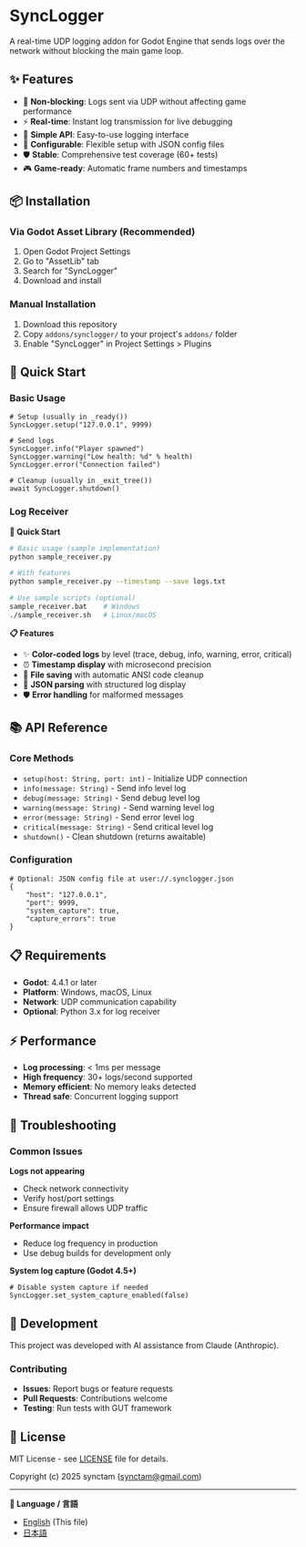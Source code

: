 # SyncLogger

A real-time UDP logging addon for Godot Engine that sends logs over the network without blocking the main game loop.

## ✨ Features

- 🚀 **Non-blocking**: Logs sent via UDP without affecting game performance
- ⚡ **Real-time**: Instant log transmission for live debugging
- 🎯 **Simple API**: Easy-to-use logging interface
- 🔧 **Configurable**: Flexible setup with JSON config files
- 🛡️ **Stable**: Comprehensive test coverage (60+ tests)
- 🎮 **Game-ready**: Automatic frame numbers and timestamps

## 📦 Installation

### Via Godot Asset Library (Recommended)
1. Open Godot Project Settings
2. Go to "AssetLib" tab
3. Search for "SyncLogger"
4. Download and install

### Manual Installation
1. Download this repository
2. Copy `addons/synclogger/` to your project's `addons/` folder
3. Enable "SyncLogger" in Project Settings > Plugins

## 🚀 Quick Start

### Basic Usage
```gdscript
# Setup (usually in _ready())
SyncLogger.setup("127.0.0.1", 9999)

# Send logs
SyncLogger.info("Player spawned")
SyncLogger.warning("Low health: %d" % health)
SyncLogger.error("Connection failed")

# Cleanup (usually in _exit_tree())
await SyncLogger.shutdown()
```

### Log Receiver

**🚀 Quick Start**
```bash
# Basic usage (sample implementation)
python sample_receiver.py

# With features
python sample_receiver.py --timestamp --save logs.txt

# Use sample scripts (optional)
sample_receiver.bat    # Windows
./sample_receiver.sh   # Linux/macOS
```

**📋 Features**
- ✨ **Color-coded logs** by level (trace, debug, info, warning, error, critical)
- ⏰ **Timestamp display** with microsecond precision
- 💾 **File saving** with automatic ANSI code cleanup
- 🎯 **JSON parsing** with structured log display
- 🛡️ **Error handling** for malformed messages

## 📚 API Reference

### Core Methods
- `setup(host: String, port: int)` - Initialize UDP connection
- `info(message: String)` - Send info level log
- `debug(message: String)` - Send debug level log
- `warning(message: String)` - Send warning level log
- `error(message: String)` - Send error level log
- `critical(message: String)` - Send critical level log
- `shutdown()` - Clean shutdown (returns awaitable)

### Configuration
```gdscript
# Optional: JSON config file at user://.synclogger.json
{
    "host": "127.0.0.1",
    "port": 9999,
    "system_capture": true,
    "capture_errors": true
}
```

## 📋 Requirements

- **Godot**: 4.4.1 or later
- **Platform**: Windows, macOS, Linux
- **Network**: UDP communication capability
- **Optional**: Python 3.x for log receiver

## ⚡ Performance

- **Log processing**: < 1ms per message
- **High frequency**: 30+ logs/second supported
- **Memory efficient**: No memory leaks detected
- **Thread safe**: Concurrent logging support

## 🔧 Troubleshooting

### Common Issues

**Logs not appearing**
- Check network connectivity
- Verify host/port settings
- Ensure firewall allows UDP traffic

**Performance impact**
- Reduce log frequency in production
- Use debug builds for development only

**System log capture (Godot 4.5+)**
```gdscript
# Disable system capture if needed
SyncLogger.set_system_capture_enabled(false)
```

## 🤝 Development

This project was developed with AI assistance from Claude (Anthropic).

### Contributing
- **Issues**: Report bugs or feature requests
- **Pull Requests**: Contributions welcome
- **Testing**: Run tests with GUT framework

## 📄 License

MIT License - see [LICENSE](LICENSE) file for details.

Copyright (c) 2025 synctam (synctam@gmail.com)

---

**📖 Language / 言語**
- [English](README.md) (This file)
- [日本語](README_ja.md)